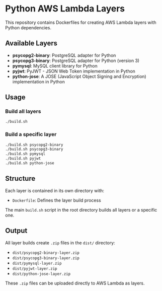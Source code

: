 # Python AWS Lambda Layers

This repository contains Dockerfiles for creating AWS Lambda layers with Python dependencies.

## Available Layers

- **psycopg2-binary**: PostgreSQL adapter for Python
- **psycopg3-binary**: PostgreSQL adapter for Python (version 3)
- **pymysql**: MySQL client library for Python
- **pyjwt**: PyJWT - JSON Web Token implementation in Python
- **python-jose**: A JOSE (JavaScript Object Signing and Encryption) implementation in Python

## Usage

### Build all layers
```bash
./build.sh
```

### Build a specific layer
```bash
./build.sh psycopg2-binary
./build.sh psycopg3-binary
./build.sh pymysql
./build.sh pyjwt
./build.sh python-jose
```

## Structure

Each layer is contained in its own directory with:
- `Dockerfile`: Defines the layer build process

The main `build.sh` script in the root directory builds all layers or a specific one.

## Output

All layer builds create `.zip` files in the `dist/` directory:
- `dist/psycopg2-binary-layer.zip`
- `dist/psycopg3-binary-layer.zip`
- `dist/pymysql-layer.zip`
- `dist/pyjwt-layer.zip`
- `dist/python-jose-layer.zip`

These `.zip` files can be uploaded directly to AWS Lambda as layers.

